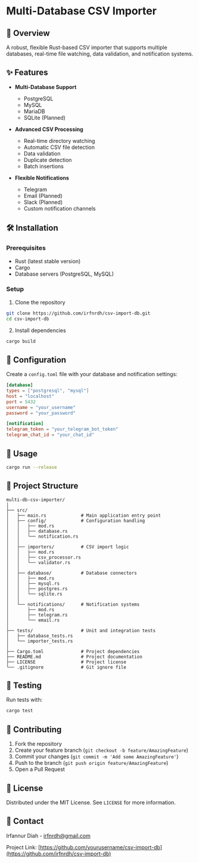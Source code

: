 # Multi-Database CSV Importer

## 🚀 Overview

A robust, flexible Rust-based CSV importer that supports multiple databases, real-time file watching, data validation, and notification systems.

## ✨ Features

- **Multi-Database Support**
  - PostgreSQL
  - MySQL
  - MariaDB
  - SQLite (Planned)

- **Advanced CSV Processing**
  - Real-time directory watching
  - Automatic CSV file detection
  - Data validation
  - Duplicate detection
  - Batch insertions

- **Flexible Notifications**
  - Telegram
  - Email (Planned)
  - Slack (Planned)
  - Custom notification channels

## 🛠 Installation

### Prerequisites

- Rust (latest stable version)
- Cargo
- Database servers (PostgreSQL, MySQL)

### Setup

1. Clone the repository
```bash
git clone https://github.com/irfnrdh/csv-import-db.git
cd csv-import-db
```

2. Install dependencies
```bash
cargo build
```

## 📝 Configuration

Create a `config.toml` file with your database and notification settings:

```toml
[database]
types = ["postgresql", "mysql"]
host = "localhost"
port = 5432
username = "your_username"
password = "your_password"

[notification]
telegram_token = "your_telegram_bot_token"
telegram_chat_id = "your_chat_id"
```

## 🚀 Usage

```bash
cargo run --release
```

## 📂 Project Structure

```
multi-db-csv-importer/
│
├── src/
│   ├── main.rs             # Main application entry point
│   ├── config/             # Configuration handling
│   │   ├── mod.rs
│   │   ├── database.rs
│   │   └── notification.rs
│   │
│   ├── importers/          # CSV import logic
│   │   ├── mod.rs
│   │   ├── csv_processor.rs
│   │   └── validator.rs
│   │
│   ├── database/           # Database connectors
│   │   ├── mod.rs
│   │   ├── mysql.rs
│   │   ├── postgres.rs
│   │   └── sqlite.rs
│   │
│   └── notifications/      # Notification systems
│       ├── mod.rs
│       ├── telegram.rs
│       └── email.rs
│
├── tests/                  # Unit and integration tests
│   ├── database_tests.rs
│   └── importer_tests.rs
│
├── Cargo.toml              # Project dependencies
├── README.md               # Project documentation
├── LICENSE                 # Project license
└── .gitignore              # Git ignore file
```

## 🧪 Testing

Run tests with:
```bash
cargo test
```

## 🤝 Contributing

1. Fork the repository
2. Create your feature branch (`git checkout -b feature/AmazingFeature`)
3. Commit your changes (`git commit -m 'Add some AmazingFeature'`)
4. Push to the branch (`git push origin feature/AmazingFeature`)
5. Open a Pull Request

## 📄 License

Distributed under the MIT License. See `LICENSE` for more information.

## 📧 Contact

Irfannur Diah - irfnrdh@gmail.com

Project Link: [https://github.com/yourusername/csv-import-db](https://github.com/irfnrdh/csv-import-db)
